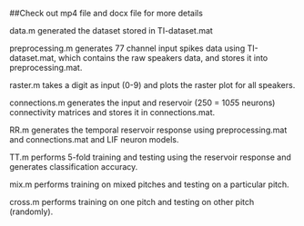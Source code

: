 ##Check out mp4 file and docx file for more details

data.m generated the dataset stored in TI-dataset.mat

preprocessing.m generates 77 channel input spikes data using TI-dataset.mat, which contains the raw speakers data, and stores it into preprocessing.mat.

raster.m takes a digit as input (0-9) and plots the raster plot for all speakers.

connections.m generates the input and reservoir (250 = 10*5*5 neurons) connectivity matrices and stores it in connections.mat.

RR.m generates the temporal reservoir response using preprocessing.mat and connections.mat and LIF neuron models.

TT.m performs 5-fold training and testing using the reservoir response and generates classification accuracy.

mix.m performs training on mixed pitches and testing on a particular pitch.

cross.m performs training on one pitch and testing on other pitch (randomly).
